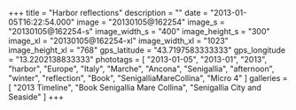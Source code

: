 +++
title = "Harbor reflections"
description = ""
date = "2013-01-05T16:22:54.000"
image = "20130105@162254"
image_s = "20130105@162254-s"
image_width_s = "400"
image_height_s = "300"
image_xl = "20130105@162254-xl"
image_width_xl = "1023"
image_height_xl = "768"
gps_latitude = "43.7197583333333"
gps_longitude = "13.2202138833333"
phototags = [ "2013-01-05", "2013-01", "2013", "harbor", "Europe", "Italy", "Marche", "Ancona", "Senigallia", "afternoon", "winter", "reflection", "Book", "SenigalliaMareCollina", "Micro 4" ]
galleries = [ "2013 Timeline", "Book Senigallia Mare Collina", "Senigallia City and Seaside" ]
+++
